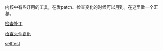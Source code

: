 内核中有些好用的工具，在发patch、检查变化的时候可以用到。在这里做一个汇总。

[检查补丁][1]

[检查文件变化][2]

[selftest][3]

[1]: /tools/01-patch.md
[2]: /tools/02-check_file_change.md
[3]: /tools/03-selftest.md

